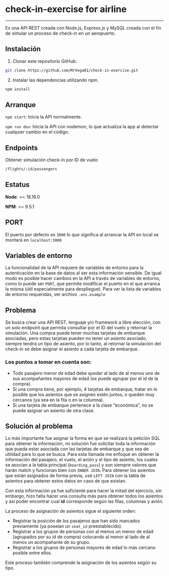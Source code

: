 # check-in-exercise for airline

---

Es una API REST creada con Node.js, Express.js y MySQL creada con el fin de simular un proceso de check-in en un aeropuerto.

## Instalación

1. Clonar este repositorio GitHub:

```bash
git clone https://github.com/MrVega01/check-in-exercise.git
```
2. Instalar las dependencias utilizando npm.

```bash
npm install
```

## Arranque

``npm start``: Inicia la API normalmente.

``npm run dev``: Inicia la API con nodemon, lo que actualiza la app al detectar cualquier cambio en el código.

## Endpoints

Obtener simulación check-in por ID de vuelo
```bash
/flights/:id/passengers
```

## Estatus

**Node**: >= 18.16.0

**NPM**: >= 9.5.1

## PORT

El puerto por defecto es ``3000`` lo que significa al arrancar la API en local se montará en ``localhost:3000``

## Variables de entorno

La funcionalidad de la API requiere de variables de entorno para la autenticación en la base de datos al ser esta información sensible. De igual modo es posible hacer cambios en la API a través de variables de entorno, como lo puede ser ``PORT``, que permite modificar el puerto en el que arranca la misma (útil especialmente para despliegue). Para ver la lista de variables de entorno requeridas, ver archivo ``.env.example``

## Problema

Se busca crear una API REST, lenguaje y/o framework a libre elección, con un solo endpoint que permita consultar por el ID del vuelo y retornar la simulación. Una compra puede tener muchas tarjetas de embarque asociadas, pero estas tarjetas pueden no tener un asiento asociado, siempre tendrá un tipo de asiento, por lo tanto, al retornar la simulación del check-in se debe asignar el asiento a cada tarjeta de embarque.

### Los puntos a tomar en cuenta son:

* Todo pasajero menor de edad debe quedar al lado de al menos uno de sus acompañantes mayores de edad (se
puede agrupar por el id de la compra).
* Si una compra tiene, por ejemplo, 4 tarjetas de embarque, tratar en lo posible que los asientos que se asignen
estén juntos, o queden muy cercanos (ya sea en la fila o en la columna).
* Si una tarjeta de embarque pertenece a la clase “económica”, no se puede asignar un asiento de otra clase.

## Solución al problema

Lo más importante fue asignar la forma en que se realizará la petición SQL para obtener la información, mi solución fue solicitar toda la información que pueda estar asociada con las tarjetas de embarque y que sea de utilidad para lo que se busca. Para esta llamada me enfoqué en obtener la información del pasajero, el vuelo, el avión y el tipo de asiento, los cuales se asocian a la tabla principal (``boarding_pass``) y son siempre valores que harán match y funcionan bien con ``INNER JOIN``. Para obtener los asientos que están asignados de forma previa, usé ``LEFT JOIN`` con la tabla de asientos para obtener estos datos en caso de que existan.

Con esta información ya fue suficiente para hacer la mitad del ejercicio, sin embargo, hizo falta hacer una consulta más para obtener todos los asientos y así poder encontrar cual **id** corresponde según las filas, columnas y avión.

La proceso de asignación de asientos sigue el siguiente orden:

* Registrar la posición de los pasajeros que han sido marcados previamente (ya poseían un ``seat_id`` preestablecido).
* Registrar a los grupos de personas con al menos un menor de edad (agrupados por su id de compra) colocando al menor al lado de al menos un acompañante de su grupo.
* Registrar a los grupos de personas mayores de edad lo más cercano posible entre ellos.

Este proceso también comprende la asignación de los asientos según su tipo.
